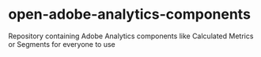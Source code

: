 # open-adobe-analytics-components
Repository containing Adobe Analytics components like Calculated Metrics or Segments for everyone to use
